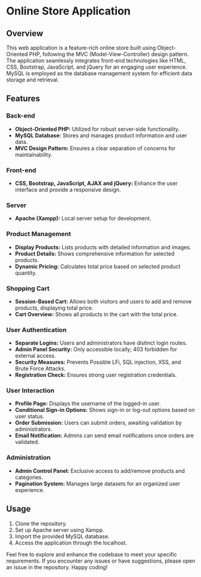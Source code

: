 # Online Store Application

## Overview
This web application is a feature-rich online store built using Object-Oriented PHP, following the MVC (Model-View-Controller) design pattern. The application seamlessly integrates front-end technologies like HTML, CSS, Bootstrap, JavaScript, and jQuery for an engaging user experience. MySQL is employed as the database management system for efficient data storage and retrieval.

## Features

### Back-end
- **Object-Oriented PHP:** Utilized for robust server-side functionality.
- **MySQL Database:** Stores and manages product information and user data.
- **MVC Design Pattern:** Ensures a clear separation of concerns for maintainability.

### Front-end
- **CSS, Bootstrap, JavaScript, AJAX and jQuery:** Enhance the user interface and provide a responsive design.


### Server
- **Apache (Xampp):** Local server setup for development.

### Product Management
- **Display Products:** Lists products with detailed information and images.
- **Product Details:** Shows comprehensive information for selected products.
- **Dynamic Pricing:** Calculates total price based on selected product quantity.

### Shopping Cart
- **Session-Based Cart:** Allows both visitors and  users to add and remove products, displaying total price.
- **Cart Overview:** Shows all products in the cart with the total price.

### User Authentication
- **Separate Logins:** Users and administrators have distinct login routes.
- **Admin Panel Security:** Only accessible locally; 403 forbidden for external access.
- **Security Measures:** Prevents Possible LFi, SQL injection, XSS, and Brute Force Attacks.
- **Registration Check:** Ensures strong user registration credentials.

### User Interaction
- **Profile Page:** Displays the username of the logged-in user.
- **Conditional Sign-in Options:** Shows sign-in or log-out options based on user status.
- **Order Submission:** Users can submit orders, awaiting validation by administrators.
- **Email Notification:** Admins can send email notifications once orders are validated.

### Administration
- **Admin Control Panel:** Exclusive access to add/remove products and categories.
- **Pagination System:** Manages large datasets for an organized user experience.

## Usage
1. Clone the repository.
2. Set up Apache server using Xampp.
3. Import the provided MySQL database.
4. Access the application through the localhost.

Feel free to explore and enhance the codebase to meet your specific requirements. If you encounter any issues or have suggestions, please open an issue in the repository. Happy coding!
